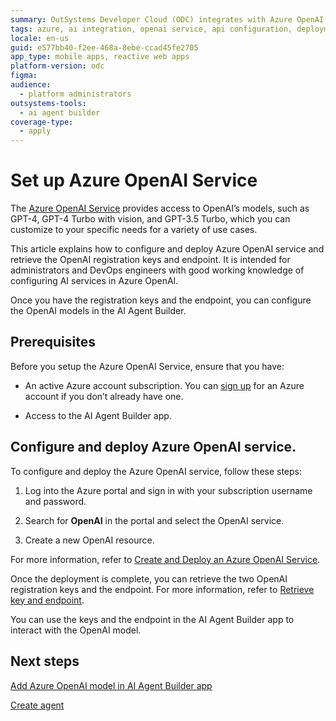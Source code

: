 ```yaml
---
summary: OutSystems Developer Cloud (ODC) integrates with Azure OpenAI Service for enhanced AI capabilities.
tags: azure, ai integration, openai service, api configuration, deployment
locale: en-us
guid: e577bb40-f2ee-468a-8ebe-ccad45fe2705
app_type: mobile apps, reactive web apps
platform-version: odc
figma:
audience:
  - platform administrators
outsystems-tools:
  - ai agent builder
coverage-type:
  - apply
---
```


# Set up Azure OpenAI Service

The [Azure OpenAI Service](https://learn.microsoft.com/en-us/azure/ai-services/openai/) provides access to OpenAI’s models, such as GPT-4, GPT-4 Turbo with vision, and GPT-3.5 Turbo, which you can customize to your specific needs for a variety of use cases.

This article explains how to configure and deploy Azure OpenAI service and retrieve the OpenAI registration keys and endpoint. It is intended for administrators and DevOps engineers with good working knowledge of configuring AI services in Azure OpenAI.

Once you have the registration keys and the endpoint, you can configure the OpenAI models in the AI Agent Builder.

## Prerequisites

Before you setup the Azure OpenAI Service, ensure that you have:

* An active Azure account subscription. You can [sign up](https://azure.microsoft.com/en-us/free/) for an Azure account if you don’t already have one.

* Access to the AI Agent Builder app.

## Configure and deploy Azure OpenAI service.

To configure and deploy the Azure OpenAI service, follow these steps:

1. Log into the Azure portal and sign in with your subscription username and password.

1. Search for **OpenAI** in the portal and select the OpenAI service.

1. Create a new OpenAI resource.

For more information, refer to [Create and Deploy an Azure OpenAI Service](https://learn.microsoft.com/en-us/azure/ai-services/openai/how-to/create-resource?pivots=web-portal).

Once the deployment is complete, you can retrieve the two OpenAI registration keys and the endpoint. For more information, refer to [Retrieve key and endpoint](https://learn.microsoft.com/en-us/azure/ai-services/openai/quickstart?tabs=command-line%2Cpython&pivots=programming-language-python).

You can use the keys and the endpoint in the AI Agent Builder app to interact with the OpenAI model.

## Next steps

[Add Azure OpenAI model in AI Agent Builder app](add-azure-model-to-aibuilder.md)

[Create agent](../create-agent.md)

